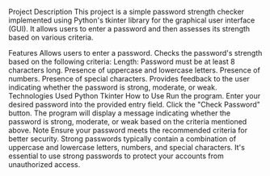 Project Description
This project is a simple password strength checker implemented using Python's tkinter library for the graphical user interface (GUI). It allows users to enter a password and then assesses its strength based on various criteria.

Features
Allows users to enter a password.
Checks the password's strength based on the following criteria:
Length: Password must be at least 8 characters long.
Presence of uppercase and lowercase letters.
Presence of numbers.
Presence of special characters.
Provides feedback to the user indicating whether the password is strong, moderate, or weak.
Technologies Used
Python
Tkinter
How to Use
Run the program.
Enter your desired password into the provided entry field.
Click the "Check Password" button.
The program will display a message indicating whether the password is strong, moderate, or weak based on the criteria mentioned above.
Note
Ensure your password meets the recommended criteria for better security.
Strong passwords typically contain a combination of uppercase and lowercase letters, numbers, and special characters.
It's essential to use strong passwords to protect your accounts from unauthorized access.
